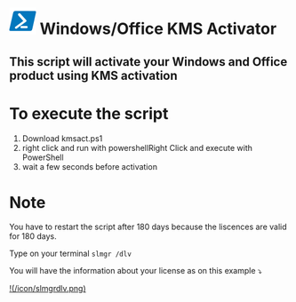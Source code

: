 # ![pwsh](/icon/powershell.png) Windows/Office KMS Activator
## This script will activate your Windows and Office product using KMS activation

# To execute the script
1. Download kmsact.ps1
2. right click and run with powershellRight Click and execute with PowerShell
3. wait a few seconds before activation

# Note
You have to restart the script after 180 days because the liscences are valid for 180 days.

Type on your terminal `slmgr /dlv` 

You will have the information about your license as on this example :arrow_heading_down:

[!(/icon/slmgrdlv.png)](https://learn.microsoft.com/en-us/windows-server/get-started/kms-client-activation-keys)
   
